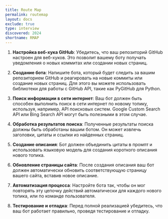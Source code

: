 ```yaml
---
title: Route Map
permalink: routemap
layout: docs
exclude: true
type: interview
discovered: 2024
shortname: RMAP
---
```




1. **Настройка веб-хука GitHub**: Убедитесь, что ваш репозиторий GitHub настроен для веб-хуков. Это позволит вашему боту получать уведомления о новых коммитах или создании новых страниц.

2. **Создание бота**: Напишите бота, который будет следить за вашим репозиторием GitHub и реагировать на новые коммиты или создание новых страниц. Для этого вы можете использовать библиотеки для работы с GitHub API, такие как PyGitHub для Python.

3. **Поиск информации в сети интернет**: Ваш бот должен быть способен выполнить поиск в сети интернет по новому топику, используя, например, API поисковых систем. Google Custom Search API или Bing Search API могут быть полезными в этом случае.

4. **Обработка результатов поиска**: Полученные результаты поиска должны быть обработаны вашим ботом. Он может извлечь заголовки, цитаты и ссылки из найденных страниц.

5. **Создание описания**: Бот должен объединить цитаты в промпт и использовать языковую модель для создания короткого описания нового топика.

6. **Обновление страницы сайта**: После создания описания ваш бот должен автоматически обновить соответствующую страницу вашего сайта, вставив новое описание.

7. **Автоматизация процесса**: Настройте бота так, чтобы он мог повторять эту цепочку действий автоматически для каждого нового топика, или по команде пользователя.

8. **Тестирование и отладка**: Перед полной реализацией убедитесь, что ваш бот работает правильно, проведя тестирование и отладку.

